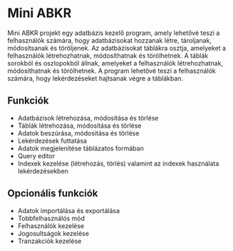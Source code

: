 # Mini ABKR

Mini ABKR projekt egy adatbázis kezelő program, amely lehetővé teszi a felhasználók számára, hogy adatbázisokat hozzanak létre, tároljanak, módosítsanak és töröljenek. 
Az adatbázisokat táblákra osztja, amelyeket a felhasználók létrehozhatnak, módosíthatnak és törölhetnek.
 A táblák sorokból és oszlopokból állnak, amelyeket a felhasználók létrehozhatnak, módosíthatnak és törölhetnek. A program lehetővé teszi a felhasználók számára, hogy lekérdezéseket hajtsanak végre a táblákban.


## Funkciók
- Adatbázisok létrehozása, módosítása és törlése
- Táblák létrehozása, módosítása és törlése
- Adatok beszúrása, módosítása és törlése
- Lekérdezések futtatása
- Adatok megjelenítése táblázatos formában
- Query editor
- Indexek kezelése (létrehozás, törlés) valamint az indexek használata lekérdezésekben


## Opcionális funkciók
- Adatok importálása és exportálása
- Tobbfelhasználós mód
- Felhasználók kezelése
- Jogosultságok kezelése
- Tranzakciók kezelése










